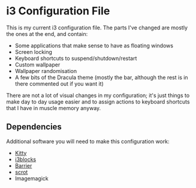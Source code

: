 # i3 Configuration File

This is my current i3 configuration file. The parts I've changed are mostly the ones at the end, and contain:

* Some applications that make sense to have as floating windows
* Screen locking
* Keyboard shortcuts to suspend/shutdown/restart
* Custom wallpaper
* Wallpaper randomisation
* A few bits of the Dracula theme (mostly the bar, although the rest is in there commented out if you want it)

There are not a lot of visual changes in my configuration; it's just things to make day to day usage easier and to assign actions to keyboard shortcuts that I have in muscle memory anyway.

## Dependencies

Additional software you will need to make this configuration work:

* [Kitty](https://sw.kovidgoyal.net/kitty/)
* [i3blocks](https://vivien.github.io/i3blocks/)
* [Barrier](https://github.com/debauchee/barrier)
* [scrot](https://github.com/dreamer/scrot)
* Imagemagick
